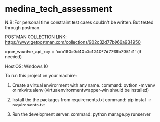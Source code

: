 # medina_tech_assessment

N.B: For personal time constraint test cases couldn't be written. But tested through postman.

POSTMAN COLLECTION LINK: https://www.getpostman.com/collections/902c32d77b966a934950

open_weather_api_key = 'ceb180d9d40e0e124077d7768b7951d1'  (if needed)

Host OS: Windows 10


To run this project on your machine:

1. Create a virtual environment with any name.
command: python -m venv <your env name>
or mkvirtualenv <your env name> (virtualenvironmentwrapper-win should be installed)

2. Install the the packages from requirements.txt
command: pip install -r requirements.txt

3. Run the development server.
command: python manage.py runserver

